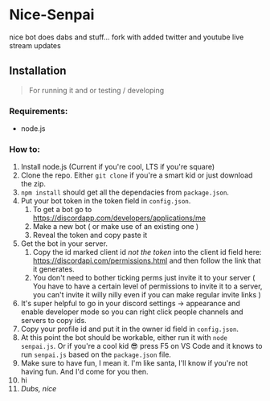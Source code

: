 # Nice-Senpai
nice bot
does dabs and stuff...
fork with added twitter and youtube live stream updates

## Installation
>For running it and or testing / developing
### Requirements:
- node.js

### How to:
1. Install node.js (Current if you're cool, LTS if you're square)
1. Clone the repo. Either `git clone` if you're a smart kid or just download the zip.
1. `npm install` should get all the dependacies from `package.json`.
1. Put your bot token in the token field in `config.json`.
   1. To get a bot go to https://discordapp.com/developers/applications/me
   1. Make a new bot ( or make use of an existing one )
   1. Reveal the token and copy paste it
1. Get the bot in your server.
   1. Copy the id marked client id *not the token* into the client id field here: https://discordapi.com/permissions.html and then follow the link that it generates.
   1. You don't need to bother ticking perms just invite it to your server ( You have to have a certain level of permissions to invite it to a server, you can't invite it willy nilly even if you can make regular invite links )
1. It's super helpful to go in your discord settings -> appearance and enable developer mode so you can right click people channels and servers to copy ids.
1. Copy your profile id and put it in the owner id field in `config.json`.
1. At this point the bot should be workable, either run it with `node senpai.js`. Or if you're a cool kid 😎 press F5 on VS Code and it knows to run `senpai.js` based on the `package.json` file.
1. Make sure to have fun, I mean it. I'm like santa, I'll know if you're not having fun. And I'd come for you then.
1. hi
1. *Dubs, nice*
